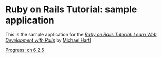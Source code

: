 # Ruby on Rails Tutorial: sample application

This is the sample application for the
[*Ruby on Rails Tutorial:
Learn Web Development with Rails*](http://www.railstutorial.org/)
by [Michael Hartl](http://www.michaelhartl.com/)

[Progress: ch 6.2.5](https://www.railstutorial.org/book/modeling_users#sec-modeling_users_conclusion)

